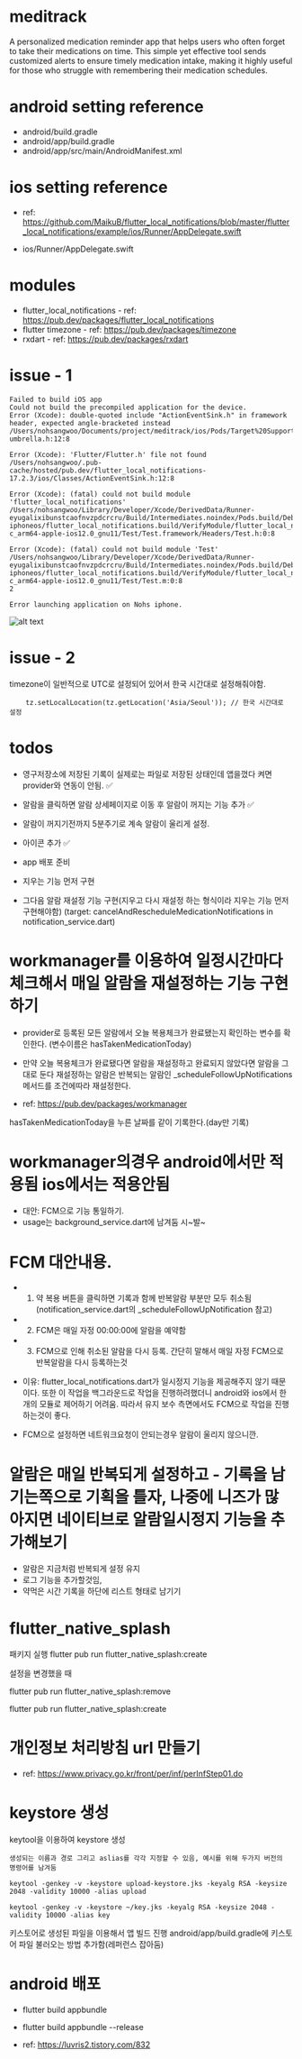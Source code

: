 # meditrack

A personalized medication reminder app that helps users who often forget to take their medications on time. This simple yet effective tool sends customized alerts to ensure timely medication intake, making it highly useful for those who struggle with remembering their medication schedules.

# android setting reference

- android/build.gradle
- android/app/build.gradle
- android/app/src/main/AndroidManifest.xml

# ios setting reference

- ref: https://github.com/MaikuB/flutter_local_notifications/blob/master/flutter_local_notifications/example/ios/Runner/AppDelegate.swift

- ios/Runner/AppDelegate.swift

# modules

- flutter_local_notifications - ref: https://pub.dev/packages/flutter_local_notifications
- flutter timezone - ref: https://pub.dev/packages/timezone
- rxdart - ref: https://pub.dev/packages/rxdart

# issue - 1

```
Failed to build iOS app
Could not build the precompiled application for the device.
Error (Xcode): double-quoted include "ActionEventSink.h" in framework header, expected angle-bracketed instead
/Users/nohsangwoo/Documents/project/meditrack/ios/Pods/Target%20Support%20Files/flutter_local_notifications/flutter_local_notifications-umbrella.h:12:8

Error (Xcode): 'Flutter/Flutter.h' file not found
/Users/nohsangwoo/.pub-cache/hosted/pub.dev/flutter_local_notifications-17.2.3/ios/Classes/ActionEventSink.h:12:8

Error (Xcode): (fatal) could not build module 'flutter_local_notifications'
/Users/nohsangwoo/Library/Developer/Xcode/DerivedData/Runner-eyugalixibunstcaofnvzpdcrcru/Build/Intermediates.noindex/Pods.build/Debug-iphoneos/flutter_local_notifications.build/VerifyModule/flutter_local_notifications_objective-c_arm64-apple-ios12.0_gnu11/Test/Test.framework/Headers/Test.h:0:8

Error (Xcode): (fatal) could not build module 'Test'
/Users/nohsangwoo/Library/Developer/Xcode/DerivedData/Runner-eyugalixibunstcaofnvzpdcrcru/Build/Intermediates.noindex/Pods.build/Debug-iphoneos/flutter_local_notifications.build/VerifyModule/flutter_local_notifications_objective-c_arm64-apple-ios12.0_gnu11/Test/Test.m:0:8
2

Error launching application on Nohs iphone.
```

![alt text](image.png)

# issue - 2

timezone이 일반적으로 UTC로 설정되어 있어서 한국 시간대로 설정해줘야함.

```
    tz.setLocalLocation(tz.getLocation('Asia/Seoul')); // 한국 시간대로 설정
```

# todos

- 영구저장소에 저장된 기록이 실제로는 파일로 저장된 상태인데 앱을껐다 켜면 provider와 연동이 안됨. ✅
- 알람을 클릭하면 알람 상세페이지로 이동 후 알람이 꺼지는 기능 추가 ✅
- 알람이 꺼지기전까지 5분주기로 계속 알람이 울리게 설정.

- 아이콘 추가 ✅
- app 배포 준비

- 지우는 기능 먼저 구현
- 그다음 알람 재설정 기능 구현(지우고 다시 재설정 하는 형식이라 지우는 기능 먼저 구현해야함)
  (target: cancelAndRescheduleMedicationNotifications in notification_service.dart)

# workmanager를 이용하여 일정시간마다 체크해서 매일 알람을 재설정하는 기능 구현하기

- provider로 등록된 모든 알람에서 오늘 복용체크가 완료됐는지 확인하는 변수를 확인한다.
  (변수이름은 hasTakenMedicationToday)
- 만약 오늘 복용체크가 완료됐다면 알람을 재설정하고 완료되지 않았다면 알람을 그대로 둔다
  재설정하는 알람은 반복되는 알람인 \_scheduleFollowUpNotifications 메서드를 조건에따라 재설정한다.

- ref: https://pub.dev/packages/workmanager

hasTakenMedicationToday을 누른 날짜를 같이 기록한다.(day만 기록)

# workmanager의경우 android에서만 적용됨 ios에서는 적용안됨

- 대안: FCM으로 기능 통일하기.
- usage는 background_service.dart에 남겨둠 시~발~

# FCM 대안내용.

- 1. 약 복용 버튼을 클릭하면 기록과 함께 반복알람 부분만 모두 취소됨
     (notification_service.dart의 \_scheduleFollowUpNotification 참고)
- 2. FCM은 매일 자정 00:00:00에 알람을 예약함

- 3. FCM으로 인해 취소된 알람을 다시 등록.
     간단히 말해서 매일 자정 FCM으로 반복알람을 다시 등록하는것

- 이유: flutter_local_notifications.dart가 일시정지 기능을 제공해주지 않기 때문이다.
  또한 이 작업을 백그라운드로 작업을 진행하려했더니 android와 ios에서 한개의 모듈로 제어하기 어려움.
  따라서 유지 보수 측면에서도 FCM으로 작업을 진행하는것이 좋다.

- FCM으로 설정하면 네트워크요청이 안되는경우 알람이 울리지 않으니깐.

# 알람은 매일 반복되게 설정하고 - 기록을 남기는쪽으로 기획을 틀자, 나중에 니즈가 많아지면 네이티브로 알람일시정지 기능을 추가해보기

- 알람은 지금처럼 반복되게 설정 유지
- 로그 기능을 추가할것임,
- 약먹은 시간 기록을 하단에 리스트 형태로 남기기

# flutter_native_splash

패키지 실행
flutter pub run flutter_native_splash:create

설정을 변경했을 때

flutter pub run flutter_native_splash:remove

flutter pub run flutter_native_splash:create

# 개인정보 처리방침 url 만들기

- ref: https://www.privacy.go.kr/front/per/inf/perInfStep01.do

# keystore 생성

keytool을 이용하여 keystore 생성

```
생성되는 이름과 경로 그리고 aslias를 각각 지정할 수 있음, 예시를 위해 두가지 버전의 명령어를 남겨둠

keytool -genkey -v -keystore upload-keystore.jks -keyalg RSA -keysize 2048 -validity 10000 -alias upload

keytool -genkey -v -keystore ~/key.jks -keyalg RSA -keysize 2048 -validity 10000 -alias key
```

키스토어로 생성된 파일을 이용해서 앱 빌드 진행
android/app/build.gradle에 키스토어 파일 불러오는 방법 추가함(레퍼런스 잡아둠)

# android 배포

- flutter build appbundle
- flutter build appbundle --release

- ref: https://luvris2.tistory.com/832
